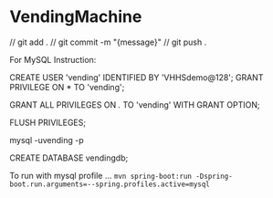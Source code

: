 # VendingMachine

// git add .
// git commit -m "{message}"
// git push .

For MySQL Instruction:

CREATE USER 'vending' IDENTIFIED BY 'VHHSdemo@128';
GRANT PRIVILEGE ON \* TO 'vending';

GRANT ALL PRIVILEGES ON _._ TO 'vending' WITH GRANT OPTION;

FLUSH PRIVILEGES;

mysql -uvending -p

CREATE DATABASE vendingdb;

To run with mysql profile ...
`mvn spring-boot:run -Dspring-boot.run.arguments=--spring.profiles.active=mysql`

